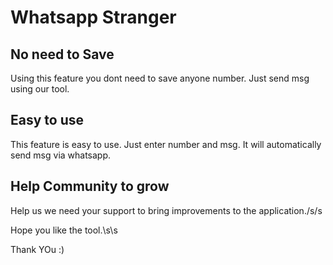 
# Whatsapp Stranger

## No need to Save
Using this feature you dont need to save anyone number. Just send msg using our tool.

## Easy to use
This feature is easy to use. Just enter number and msg. It will automatically send msg via whatsapp.

## Help Community to grow
Help us we need your support to bring improvements to the application./s/s

Hope you like the tool.\s\s

Thank YOu :)

